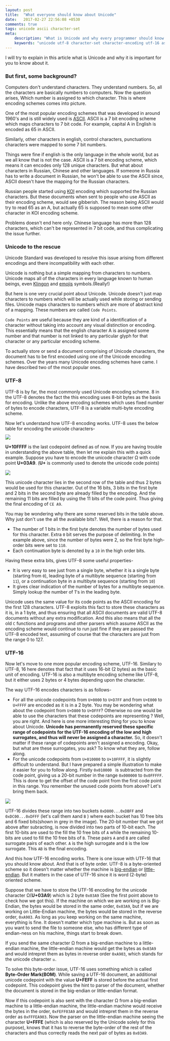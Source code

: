 ```yaml
---
layout: post
title:  "What everyone should know about Unicode"
date:   2017-02-27 22:56:08 +0530
comments: true
tags: unicode ascii character-set
meta:
    description: "What is Unicode and why every programmer should know about them"
    keywords: "unicode utf-8 character-set character-encoding utf-16 ascii"
---
```


I will try to explain in this article what is Unicode and why it is important for you to know about it.

### But first, some background?
Computers don't understand characters. They understand numbers. So, all the characters are basically numbers to computers. Now the question arises, Which number is assigned to which character. This is where encoding schemes comes into picture.

One of the most popular encoding schemes that was developed in around 1960's and is still widely used is [ASCII][ASCII]. ASCII is a 7 bit encoding scheme which maps characters to 7 bit code. For example, capital A in English is encoded as 65 in ASCII.

Similarly, other characters in english, control characters, punctuations characters were mapped to some 7 bit numbers.

Things were fine if english is the only language in the whole world, but as we all know that is not the case. ASCII is a 7 bit encoding scheme, which means it can encodes only 128 unique characters. But what about characters in Russian, Chinese and other languages. If someone in Russia has to write a document in Russian, he won't be able to use the ASCII since, ASCII doesn't have the mapping for the Russian characters.

Russian people started using [KOI][KOI] encoding which supported the Russian characters. But these documents when sent to people who use ASCII as their encoding scheme, would see gibberish. The reason being ASCII would try to read 65 as an A, but actually 65 is supposed to mean some other character in KOI encoding scheme.

Problems doesn't end here only. Chinese language has more than 128 characters, which can't be represented in 7 bit code, and thus complicating the issue further.

### Unicode to the rescue
Unicode Standard was developed to resolve this issue arising from different encodings and there incompatibility with each other.

Unicode is nothing but a simple mapping from characters to numbers. Unicode maps all of the characters in every language known to human beings, even [Klingon][KLINGON] and [emojis][EMOJIS] symbols.(Really!) 

But here is one very crucial point about Unicode. Unicode doesn't just map characters to numbers which will be actually used while storing or sending files. Unicode maps characters to numbers which are more of abstract kind of a mapping. These numbers are called `Code Points`.

`Code Points` are useful because they are kind of a identification of a character without taking into account any visual distinction or encoding. This essentially means that the english character A is assigned some number and that number is not linked to any particular glyph for that character or any particular encoding scheme.

To actually store or send a document comprising of Unicode characters, the document has to be first encoded using one of the Unicode encoding schemes. Over the years many Unicode encoding schemes have came. I have described two of the most popular ones.

### UTF-8

UTF-8 is by far, the most commonly used Unicode encoding scheme. 8 in the UTF-8 denotes the fact the this encoding uses 8-bit bytes as the basis for encoding. Unlike the above encoding schemes which uses fixed number of bytes to encode characters, UTF-8 is a variable multi-byte encoding scheme.

Now let's understand how UTF-8 encoding works. UTF-8 uses the below table for encoding the unicode characters-
<img src="/assets/images/utf8-encoding-table.png" style="display: block; margin: 10px auto" />

**U+10FFFF** is the last codepoint defined as of now. If you are having trouble in understanding the above table, then let me explain this with a quick example. Suppose you have to encode the  unicode character Ω with code point **U+03A9**. (**U+** is commonly used to denote the unicode code points)

<img src="/assets/images/utf-8-example.png" style="display: block; margin: 10px auto">

This unicode character lies in the second row of the table and thus 2 bytes would be used for this character. Out of the 16 bits, 3 bits in the first byte and 2 bits in the second byte are already filled by the encoding. And the remaining 11 bits are filled by using the 11 bits of the code point. Thus giving the final encoding of `CE A9`.

You may be wondering why there are some reserved bits in the table above. Why just don't use the all the available bits?. Well, there is a reason for that. 
- The number of 1 bits in the first byte denotes the number of bytes used for this character. Extra `0` bit serves the purpose of delimiting. In the example above, since the number of bytes were 2, so the first byte high-order bits were set to `110`.
- Each continuation byte is denoted by a `10` in the high order bits.

Having these extra bits, gives UTF-8 some useful properties-
- It is very easy to see just from a single byte, whether it is a single byte (starting from `0`), leading byte of a multibyte sequence (starting from `11`), or a continuation byte in a multibyte sequence (starting from `10`)
- It gives clear indication of the number of bytes for a multibyte sequence. Simply lookup the number of 1's in the leading byte.

Unicode uses the same value for its code points as the ASCII encoding for the first 128 characters. UTF-8 exploits this fact to store these characters as it is, in a 1 byte, and thus ensuring that all ASCII documents are valid UTF-8 documents without any extra modification. And this also means that all the old `C` functions and programs and other parsers which assume ASCII as the encoding scheme would continue to run just fine if they are passed the UTF-8 encoded text, assuming of course that the characters are just from the range 0 to 127.

### UTF-16

Now let's move to one more popular encoding scheme, UTF-16. Similary to UTF-8, 16 here denotes that fact that it uses 16-bit (2 bytes) as the basic unit of encoding. UTF-16 is also a multibyte encoding scheme like UTF-8, but it either uses 2 bytes or 4 bytes depending upon the character.

The way UTF-16 encodes characters is as follows-
- For all the unicode codepoints from `U+0000` to `U+D7FF` and from `U+E000` to `U+FFFF` are encoded as it is in a 2 byte. You may be wondering what about the codepoint from `U+D800` to `U+DFFF`? Otherwise no one would be able to use the characters that these codepoints are representing ? Well, you are right. And here is one more interesting thing for you to know about Unicode. **Unicode has permanently reserved these specific range of codepoints for the UTF-16 encoding of the low and high surrogates, and thus will never be assigned a character.** So, it doesn't matter if these range of codepoints aren't assigned a encoding. Okay, but what are these surrogates, you ask? To know what they are, follow along.
- For the unicode codepoints from `U+010000` to `U+10FFFF`, it is slightly difficult to understand. But I have prepared a simple illustration to make it easier for you to follow along. Firstly `0x010000 ` is subtracted from the code point, giving us a 20-bit number in the range `0x000000` to `0x0FFFFF`. This is done to get the offset of the code point from the first code point in this range. You remember the unused code points from above? Let's bring them back.

<img src="/assets/images/utf-16-encoding.png" style="display: block; margin: 10px auto">

UTF-16 divides these range into two buckets `0xD800...0xDBFF` and `0xDC00...0xDFFF` (let's call them `A`and `B` ) where each bucket has 10 free bits and 6 fixed bits(shown in grey in the image). The 20-bit number that we got above after subracting, is now divided into two parts of 10-bit each. The first 10-bits are used to the fill the 10 free bits of  `A` while the remaining 10-bits are used to fill the 10 free bits of `B`.
These pairs `A` and `B` are called surrogate pairs of each other. `A` is the high surrogate and `B` is the low surrogate. This `AB` is the final encoding.

And this how UTF-16 encoding works. There is one issue with UTF-16 that you should know about. And that is of byte order. UTF-8 is a byte-oriented scheme so it doesn't matter whether the machine is [big-endian][ENDIANESS] or [little-endian][ENDIANESS]. But it matters in the case of UTF-16 since it is word (2-byte) oriented scheme. 

Suppose that we have to store the  UTF-16 encoding for the unicode character Ω(**U+03A9**) which is 2 byte `0x03A9` (See the first point above to check how we got this). If the machine on which we are working on is Big-Endian, the bytes would be stored in the same order, `0x03A9`, but if we are working on Little-Endian machine, the bytes would be stored in the reverse order, `0xA903`. As long as you keep working on the same machine, everything is fine. It doesn't matter which type machine is. But as soon as you want to send the file to someone else, who has different type of endian-ness on his machine, things start to break down. 

If you send the same character Ω from a big-endian machine to a little-endian machine, the little-endian machine would get the bytes as `0x03A9` and would intrepret them as bytes in reverse order `0xA903`, which stands for the unicode character ꤃.

To solve this byte-order issue, UTF-16 uses something which is called **Byte-Order Mark(BOM)**. While saving a UTF-16 document, an additional unicode codepoint with the value 
**U+FEFF** is stored before the actual first codepoint. This codepoint gives the hint to parser of the document, whether the document is stored in the big-endian or little-endian format.

Now if this codepoint is also sent with the character Ω from a big-endian machine to a little-endian machine, the little-endian machine would receive the bytes in the order, `0xFEFF03A9` and would intrepret them in the reverse order as `0xFFFEA903`. Now the parser on the little-endian machine seeing the character **U+FFFE** (which is also reserved by the Unicode solely for this purpose), knows that it has to reverse the byte-order of the rest of the characters and thus correctly reads the next pair of bytes as `0x03A9`.



[ASCII]: https://en.wikipedia.org/wiki/ASCII
[KOI]: https://en.wikipedia.org/wiki/KOI_character_encodings
[EMOJIS]: http://www.unicode.org/charts/PDF/U1F600.pdf
[KLINGON]: https://en.wikipedia.org/wiki/Klingon
[ENDIANESS]: https://en.wikipedia.org/wiki/Endianness